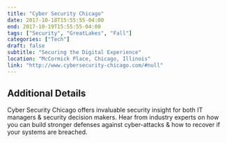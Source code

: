 ```yaml
---
title: "Cyber Security Chicago"
date: 2017-10-18T15:55:55-04:00
end: 2017-10-19T15:55:55-04:00
tags: ["Security", "GreatLakes", "Fall"]
categories: ["Tech"]
draft: false
subtitle: "Securing the Digital Experience"
location: "McCormick Place, Chicago, Illinois"
link: "http://www.cybersecurity-chicago.com/#null"
---
```


<!--more-->

## Additional Details

Cyber Security Chicago offers invaluable security insight for both IT managers & security decision makers. Hear from industry experts on how you can build stronger defenses against cyber-attacks & how to recover if your systems are breached.
